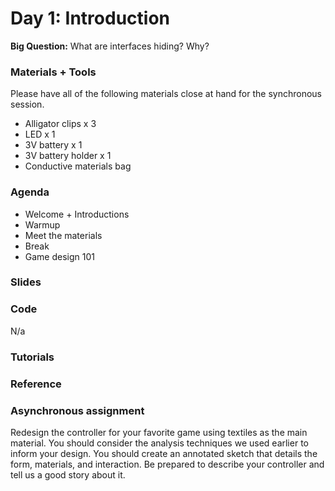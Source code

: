 # Day 1: Introduction
**Big Question:** What are interfaces hiding? Why?

### Materials + Tools
Please have all of the following materials close at hand for the synchronous session.
- Alligator clips x 3
- LED x 1
- 3V battery x 1
- 3V battery holder x 1
- Conductive materials bag

### Agenda
- Welcome + Introductions
- Warmup
- Meet the materials
- Break
- Game design 101

### Slides

### Code 
N/a

### Tutorials

### Reference

### Asynchronous assignment
Redesign the controller for your favorite game using textiles as the main material. You should consider the analysis techniques we used earlier to inform your design. You should create an annotated sketch that details the form, materials, and interaction. Be prepared to describe your controller and tell us a good story about it.


